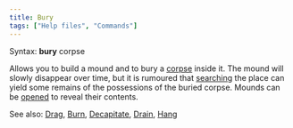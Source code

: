 ```yaml
---
title: Bury
tags: ["Help files", "Commands"]
---
```

Syntax: **bury** corpse

Allows you to build a mound and to bury a [corpse](corpse "wikilink")
inside it. The mound will slowly disappear over time, but it is rumoured
that [searching](search "wikilink") the place can yield some remains of
the possessions of the buried corpse. Mounds can be
[opened](open "wikilink") to reveal their contents.

See also: [Drag](Drag "wikilink"), [Burn](Burn "wikilink"),
[Decapitate](Decapitate "wikilink"), [Drain](Drain "wikilink"),
[Hang](Hang "wikilink")
